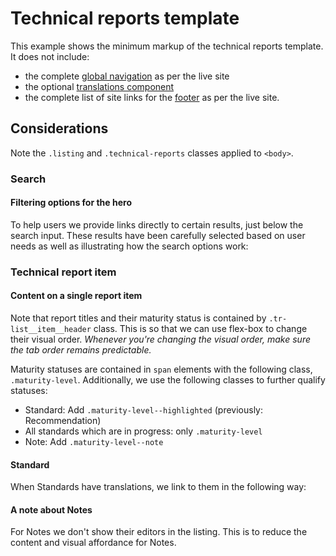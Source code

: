 # Technical reports template

This example shows the minimum markup of the technical reports template. It does not include:

- the complete [global navigation](../components/navigation.md) as per the live site
- the optional [translations component](../components/translations.md)
- the complete list of site links for the [footer](../components/footer.md) as per the live site.

<example title="Technical reports page" src="example-pages/tr.html.twig" standalone />

## Considerations

Note the `.listing` and `.technical-reports` classes applied to `<body>`.

### Search

#### Filtering options for the hero

To help users we provide links directly to certain results, just below the search input. These results have been carefully selected based on user needs as well as illustrating how the search options work:

<example title="Search options" src="components/tr-search.html.twig" />

### Technical report item

#### Content on a single report item

Note that report titles and their maturity status is contained by `.tr-list__item__header` class. This is so that we can use flex-box to change their visual order. *Whenever you're changing the visual order, make sure the tab order remains predictable.*

Maturity statuses are contained in `span` elements with the following class, `.maturity-level`. Additionally, we use the following classes to further qualify statuses:

- Standard: Add `.maturity-level--highlighted` (previously: Recommendation)
- All standards which are in progress: only `.maturity-level`
- Note: Add `.maturity-level--note`

#### Standard

When Standards have translations, we link to them in the following way:

<example title="A Standard report" src="components/tr-search-results-item-standard.html.twig" />

#### A note about Notes

For Notes we don't show their editors in the listing. This is to reduce the content and visual affordance for Notes.  

<example title="A Note report" src="components/tr-search-results-item-note.html.twig" />
